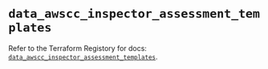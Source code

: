 # `data_awscc_inspector_assessment_templates`

Refer to the Terraform Registory for docs: [`data_awscc_inspector_assessment_templates`](https://registry.terraform.io/providers/hashicorp/awscc/0.70.0/docs/data-sources/inspector_assessment_templates).
